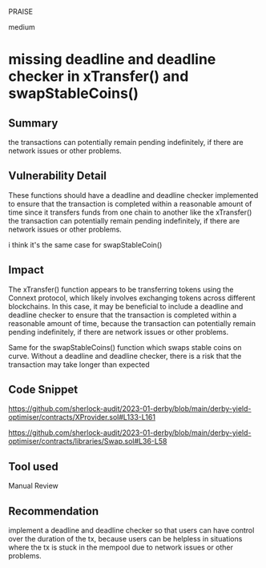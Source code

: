 PRAISE

medium

# missing deadline and deadline checker in xTransfer() and swapStableCoins()

## Summary
the transactions can potentially remain pending indefinitely, if there are network issues or other problems.


## Vulnerability Detail
These functions should have a deadline and deadline checker implemented to ensure that the transaction is completed within a reasonable amount of time since it transfers funds from one chain to another like the xTransfer()
the transaction can potentially remain pending indefinitely, if there are network issues or other problems.


i think it's the same case for swapStableCoin()

## Impact
The xTransfer() function appears to be transferring tokens using the Connext protocol, which likely involves exchanging tokens across different blockchains. In this case, it may be beneficial to include a deadline and deadline checker to ensure that the transaction is completed within a reasonable amount of time, because the transaction can potentially remain pending indefinitely, if there are network issues or other problems.


Same for the swapStableCoins() function which swaps stable coins on curve.
Without a deadline and deadline checker, there is a risk that the transaction may take longer than expected

## Code Snippet
https://github.com/sherlock-audit/2023-01-derby/blob/main/derby-yield-optimiser/contracts/XProvider.sol#L133-L161

https://github.com/sherlock-audit/2023-01-derby/blob/main/derby-yield-optimiser/contracts/libraries/Swap.sol#L36-L58

## Tool used

Manual Review

## Recommendation
implement a deadline and deadline checker so that users can have control over the duration of the tx, because users can be helpless in situations where the tx is stuck in the mempool due to network issues or other problems.